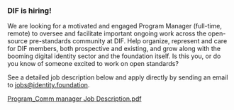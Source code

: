 ### DIF is hiring! 

We are looking for a motivated and engaged  Program Manager (full-time, remote) to oversee and facilitate important ongoing work across 
the open-source pre-standards community at DIF. Help organize, represent and care for DIF members, both prospective and existing, and grow 
along with the booming digital identity sector and the foundation itself. Is this you, or do you know of someone excited to work on open standards? 

See a detailed job description below and apply directly by sending an email to jobs@identity.foundation.


[Program_Comm manager Job Description.pdf](https://github.com/decentralized-identity/org/files/7712427/Program_Comm.manager.JD.pdf)
